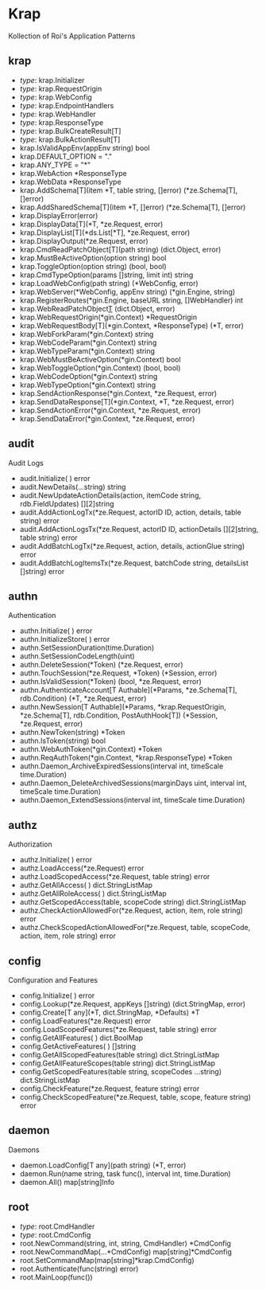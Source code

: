 # Krap
Kollection of Roi's Application Patterns

## krap
* _type_: krap.Initializer
* _type_: krap.RequestOrigin
* _type_: krap.WebConfig
* _type_: krap.EndpointHandlers
* _type_: krap.WebHandler
* _type_: krap.ResponseType
* _type_: krap.BulkCreateResult[T]
* _type_: krap.BulkActionResult[T]
* krap.IsValidAppEnv(appEnv string) bool
* krap.DEFAULT_OPTION = "."
* krap.ANY_TYPE       = "*"
* krap.WebAction *ResponseType 
* krap.WebData   *ResponseType
* krap.AddSchema[T](item *T, table string, []error) (*ze.Schema[T], []error)
* krap.AddSharedSchema[T](item *T, []error) (*ze.Schema[T], []error)
* krap.DisplayError(error)
* krap.DisplayData[T](*T, *ze.Request, error)
* krap.DisplayList[T](*ds.List[*T], *ze.Request, error)
* krap.DisplayOutput(*ze.Request, error)
* krap.CmdReadPatchObject[T](path string) (dict.Object, error)
* krap.MustBeActiveOption(option string) bool
* krap.ToggleOption(option string) (bool, bool)
* krap.CmdTypeOption(params []string, limit int) string
* krap.LoadWebConfig(path string) (*WebConfig, error)
* krap.WebServer(*WebConfig, appEnv string) (*gin.Engine, string)
* krap.RegisterRoutes(*gin.Engine, baseURL string, []WebHandler) int 
* krap.WebReadPatchObject[T](*gin.Context) (dict.Object, error)
* krap.WebRequestOrigin(*gin.Context) *RequestOrigin
* krap.WebRequestBody[T](*gin.Context, *ResponseType) (*T, error)
* krap.WebForkParam(*gin.Context) string 
* krap.WebCodeParam(*gin.Context) string 
* krap.WebTypeParam(*gin.Context) string 
* krap.WebMustBeActiveOption(*gin.Context) bool 
* krap.WebToggleOption(*gin.Context) (bool, bool)
* krap.WebCodeOption(*gin.Context) string 
* krap.WebTypeOption(*gin.Context) string
* krap.SendActionResponse(*gin.Context, *ze.Request, error)
* krap.SendDataResponse[T](*gin.Context, *T, *ze.Request, error)
* krap.SendActionError(*gin.Context, *ze.Request, error)
* krap.SendDataError(*gin.Context, *ze.Request, error)

## audit 
Audit Logs

* audit.Initialize( ) error
* audit.NewDetails(...string) string 
* audit.NewUpdateActionDetails(action, itemCode string, rdb.FieldUpdates) [][2]string
* audit.AddActionLogTx(*ze.Request, actorID ID, action, details, table string) error 
* audit.AddActionLogsTx(*ze.Request, actorID ID, actionDetails [][2]string, table string) error
* audit.AddBatchLogTx(*ze.Request, action, details, actionGlue string) error 
* audit.AddBatchLogItemsTx(*ze.Request, batchCode string, detailsList []string) error

## authn
Authentication

* authn.Initialize( ) error
* authn.InitializeStore( ) error
* authn.SetSessionDuration(time.Duration)
* authn.SetSessionCodeLength(uint)
* authn.DeleteSession(*Token) (*ze.Request, error)
* authn.TouchSession(*ze.Request, *Token) (*Session, error)
* authn.IsValidSession(*Token) (bool, *ze.Request, error)
* authn.AuthenticateAccount[T Authable](*Params, *ze.Schema[T], rdb.Condition) (*T, *ze.Request, error)
* authn.NewSession[T Authable](*Params, *krap.RequestOrigin, *ze.Schema[T], rdb.Condition, PostAuthHook[T]) (*Session, *ze.Request, error)
* authn.NewToken(string) *Token 
* authn.IsToken(string) bool 
* authn.WebAuthToken(*gin.Context) *Token 
* authn.ReqAuthToken(*gin.Context, *krap.ResponseType) *Token
* authn.Daemon_ArchiveExpiredSessions(interval int, timeScale time.Duration)
* authn.Daemon_DeleteArchivedSessions(marginDays uint, interval int, timeScale time.Duration)
* authn.Daemon_ExtendSessions(interval int, timeScale time.Duration)

## authz
Authorization

* authz.Initialize( ) error 
* authz.LoadAccess(*ze.Request) error 
* authz.LoadScopedAccess(*ze.Request, table string) error 
* authz.GetAllAccess( ) dict.StringListMap 
* authz.GetAllRoleAccess( ) dict.StringListMap 
* authz.GetScopedAccess(table, scopeCode string) dict.StringListMap
* authz.CheckActionAllowedFor(*ze.Request, action, item, role string) error 
* authz.CheckScopedActionAllowedFor(*ze.Request, table, scopeCode, action, item, role string) error

## config 
Configuration and Features

* config.Initialize( ) error
* config.Lookup(*ze.Request, appKeys []string) (dict.StringMap, error)
* config.Create[T any](*T, dict.StringMap, *Defaults) *T
* config.LoadFeatures(*ze.Request) error 
* config.LoadScopedFeatures(*ze.Request, table string) error 
* config.GetAllFeatures( ) dict.BoolMap 
* config.GetActiveFeatures( ) []string 
* config.GetAllScopedFeatures(table string) dict.StringListMap 
* config.GetAllFeatureScopes(table string) dict.StringListMap
* config.GetScopedFeatures(table string, scopeCodes ...string) dict.StringListMap
* config.CheckFeature(*ze.Request, feature string) error 
* config.CheckScopedFeature(*ze.Request, table, scope, feature string) error

## daemon
Daemons

* daemon.LoadConfig[T any](path string) (*T, error)
* daemon.Run(name string, task func(), interval int, time.Duration)
* daemon.All() map[string]Info

## root 
* _type_: root.CmdHandler 
* _type_: root.CmdConfig
* root.NewCommand(string, int, string, CmdHandler) *CmdConfig 
* root.NewCommandMap(...*CmdConfig) map[string]*CmdConfig
* root.SetCommandMap(map[string]*krap.CmdConfig)
* root.Authenticate(func(string) error)
* root.MainLoop(func())